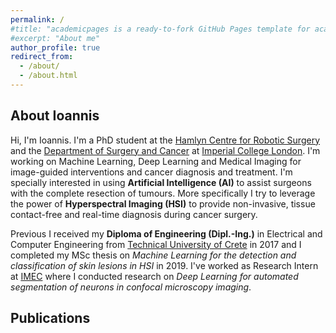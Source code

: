 ```yaml
---
permalink: /
#title: "academicpages is a ready-to-fork GitHub Pages template for academic personal websites"
#excerpt: "About me"
author_profile: true
redirect_from: 
  - /about/
  - /about.html
---
```


## About Ioannis

Hi, I'm Ioannis. I'm a PhD student at the [Hamlyn Centre for Robotic Surgery](https://www.imperial.ac.uk/hamlyn-centre/) and the [Department of Surgery and Cancer](https://www.imperial.ac.uk/department-surgery-cancer) at [Imperial College London](https://www.imperial.ac.uk/). I'm working on Machine Learning, Deep Learning and Medical Imaging for image-guided interventions and cancer diagnosis and treatment. I'm specially interested in using **Artificial Intelligence (AI)** to assist surgeons with the complete resection of tumours. More specifically I try to leverage the power of **Hyperspectral Imaging (HSI)** to provide non-invasive, tissue contact-free and real-time diagnosis during cancer surgery.

Previous I received my **Diploma of Engineering (Dipl.-Ing.)** in Electrical and Computer Engineering from [Technical University of Crete](https://www.tuc.gr/index.php?id=4992) in 2017 and I completed my MSc thesis on *Machine Learning for the detection and classification of skin lesions in HSI* in 2019. I've worked as Research Intern at [IMEC](https://www.imec-int.com/en/home) where I conducted research on *Deep Learning for automated segmentation of neurons in confocal microscopy imaging*.

## Publications